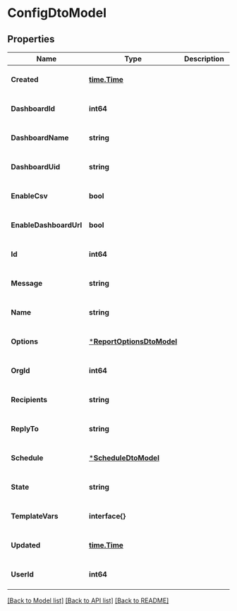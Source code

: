 # ConfigDtoModel

## Properties
Name | Type | Description | Notes
------------ | ------------- | ------------- | -------------
**Created** | [**time.Time**](time.Time.md) |  | [optional] [default to null]
**DashboardId** | **int64** |  | [optional] [default to null]
**DashboardName** | **string** |  | [optional] [default to null]
**DashboardUid** | **string** |  | [optional] [default to null]
**EnableCsv** | **bool** |  | [optional] [default to null]
**EnableDashboardUrl** | **bool** |  | [optional] [default to null]
**Id** | **int64** |  | [optional] [default to null]
**Message** | **string** |  | [optional] [default to null]
**Name** | **string** |  | [optional] [default to null]
**Options** | [***ReportOptionsDtoModel**](ReportOptionsDTO.md) |  | [optional] [default to null]
**OrgId** | **int64** |  | [optional] [default to null]
**Recipients** | **string** |  | [optional] [default to null]
**ReplyTo** | **string** |  | [optional] [default to null]
**Schedule** | [***ScheduleDtoModel**](ScheduleDTO.md) |  | [optional] [default to null]
**State** | **string** |  | [optional] [default to null]
**TemplateVars** | **interface{}** |  | [optional] [default to null]
**Updated** | [**time.Time**](time.Time.md) |  | [optional] [default to null]
**UserId** | **int64** |  | [optional] [default to null]

[[Back to Model list]](../README.md#documentation-for-models) [[Back to API list]](../README.md#documentation-for-api-endpoints) [[Back to README]](../README.md)


